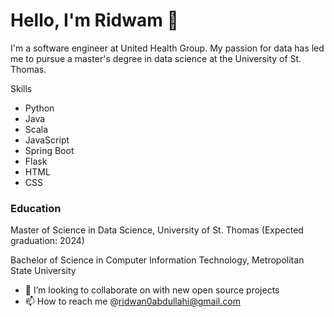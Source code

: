 # Hello, I'm Ridwam 👋

I'm a software engineer at United Health Group. My passion for data has led me to pursue a master's degree in data science at the University of St. Thomas.

Skills
- Python
- Java
- Scala
- JavaScript
- Spring Boot
- Flask
- HTML
- CSS

### Education
Master of Science in Data Science, University of St. Thomas (Expected graduation: 2024)

Bachelor of Science in Computer Information Technology, Metropolitan State University

- 💞️ I’m looking to collaborate on with new open source projects
- 📫 How to reach me @ridwan0abdullahi@gmail.com

<!---
Ridwan0A/Ridwan0A is a ✨ special ✨ repository because its `README.md` (this file) appears on your GitHub profile.
You can click the Preview link to take a look at your changes.
--->
